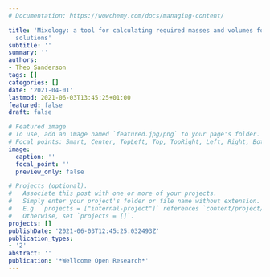 ```yaml
---
# Documentation: https://wowchemy.com/docs/managing-content/

title: 'Mixology: a tool for calculating required masses and volumes for laboratory
  solutions'
subtitle: ''
summary: ''
authors:
- Theo Sanderson
tags: []
categories: []
date: '2021-04-01'
lastmod: 2021-06-03T13:45:25+01:00
featured: false
draft: false

# Featured image
# To use, add an image named `featured.jpg/png` to your page's folder.
# Focal points: Smart, Center, TopLeft, Top, TopRight, Left, Right, BottomLeft, Bottom, BottomRight.
image:
  caption: ''
  focal_point: ''
  preview_only: false

# Projects (optional).
#   Associate this post with one or more of your projects.
#   Simply enter your project's folder or file name without extension.
#   E.g. `projects = ["internal-project"]` references `content/project/deep-learning/index.md`.
#   Otherwise, set `projects = []`.
projects: []
publishDate: '2021-06-03T12:45:25.032493Z'
publication_types:
- '2'
abstract: ''
publication: '*Wellcome Open Research*'
---
```

